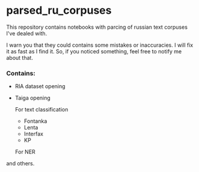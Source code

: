 # parsed_ru_corpuses
This repository contains notebooks with parcing of russian text corpuses I've dealed with.

I warn you that they could contains some mistakes or inaccuracies. I will fix it as fast as I find it. So, if you noticed something, feel free to notify me about that.

### Contains:

* RIA dataset opening
* Taiga opening
  
  For text classification
   * Fontanka
   * Lenta
   * Interfax
   * KP
   
   For NER

and others.

